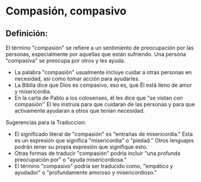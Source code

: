 # Compasión, compasivo

## Definición: 

El término "compasión" se refiere a un sentimiento de preocupación por las personas, especialmente por aquellas que están sufriendo. Una persona "compasiva" se preocupa por otros y les ayuda.

* La palabra "compasión" usualmente incluye cuidar a otras personas en necesidad, asi como tomar acción para ayudarles.
* La Bíblia dice que Dios es compasivo, eso es, que Él está lleno de amor y misericordia.
* En la carta de Pablo a los colosenses, él les dice que "se vistan con compasión'' El les instruía para que cuidaran de las personas y para que activamente ayudaran a otros que tenían necesidad.

Sugerencias para la Traduccion:

* El significado literal de "compasión" es "entrañas de misericordia."  Esta es un expresión que significa "misericordia" o "piedad." Otros lenguajes podrán tener su propia expresión que signifique esto.
* Otras formas de traducir "compasión" podría incluir "una profunda preocupación por" o "ayuda misericordiosa."
* El término "compasivo" podría ser traducido como, "empático y ayudador" o "profundamente amoroso y misericordioso."

